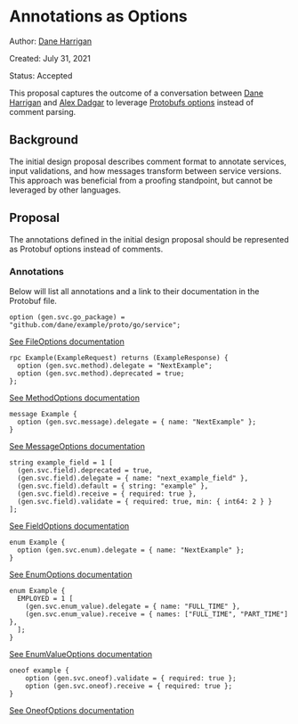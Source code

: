 # Annotations as Options

Author: [Dane Harrigan][1]

Created: July 31, 2021

Status: Accepted

This proposal captures the outcome of a conversation between [Dane Harrigan][1]
and [Alex Dadgar][2] to leverage [Protobufs options][3] instead of comment
parsing.

## Background

The initial design proposal describes comment format to annotate services, input
validations, and how messages transform between service versions. This approach
was beneficial from a proofing standpoint, but cannot be leveraged by other
languages.

## Proposal

The annotations defined in the initial design proposal should be represented as
Protobuf options instead of comments.

### Annotations

Below will list all annotations and a link to their documentation in the
Protobuf file.


```
option (gen.svc.go_package) = "github.com/dane/example/proto/go/service";
```

[See FileOptions documentation](../gen/svc/annotations.proto#L9-L13)


```
rpc Example(ExampleRequest) returns (ExampleResponse) {
  option (gen.svc.method).delegate = "NextExample";
  option (gen.svc.method).deprecated = true;
};
```

[See MethodOptions documentation](../gen/svc/annotations.proto#L15-L18)

```
message Example {
  option (gen.svc.message).delegate = { name: "NextExample" };
}
```

[See MessageOptions documentation](../gen/svc/annotations.proto#L20-L23)

```
string example_field = 1 [
  (gen.svc.field).deprecated = true,
  (gen.svc.field).delegate = { name: "next_example_field" },
  (gen.svc.field).default = { string: "example" },
  (gen.svc.field).receive = { required: true },
  (gen.svc.field).validate = { required: true, min: { int64: 2 } }
];
```

[See FieldOptions documentation](../gen/svc/annotations.proto#L25-L28)

```
enum Example {
  option (gen.svc.enum).delegate = { name: "NextExample" };
}
```

[See EnumOptions documentation](../gen/svc/annotations.proto#L30-L33)

```
enum Example {
  EMPLOYED = 1 [
    (gen.svc.enum_value).delegate = { name: "FULL_TIME" },
    (gen.svc.enum_value).receive = { names: ["FULL_TIME", "PART_TIME"] },
  ];
}
```

[See EnumValueOptions documentation](../gen/svc/annotations.proto#L40-L43)

```
oneof example {
    option (gen.svc.oneof).validate = { required: true };
    option (gen.svc.oneof).receive = { required: true };
}
```

[See OneofOptions documentation](../gen/svc/annotations.proto#L35-L38)

[1]: https://github.com/dane
[2]: https://github.com/dadgar
[3]: https://developers.google.com/protocol-buffers/docs/proto3#options
